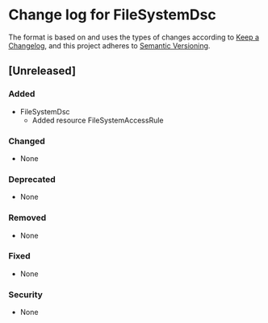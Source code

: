# Change log for FileSystemDsc

The format is based on and uses the types of changes according to [Keep a Changelog](https://keepachangelog.com/en/1.0.0/),
and this project adheres to [Semantic Versioning](https://semver.org/spec/v2.0.0.html).

## [Unreleased]

### Added

- FileSystemDsc
  - Added resource FileSystemAccessRule

### Changed

- None

### Deprecated

- None

### Removed

- None

### Fixed

- None

### Security

- None
